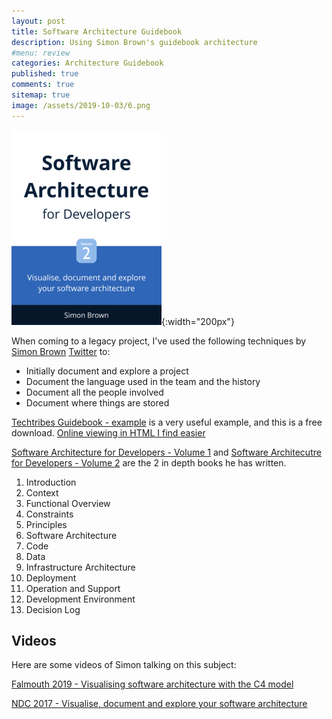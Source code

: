 ```yaml
---
layout: post
title: Software Architecture Guidebook 
description: Using Simon Brown's guidebook architecture
#menu: review
categories: Architecture Guidebook 
published: true 
comments: true     
sitemap: true
image: /assets/2019-10-03/6.png
---
```


![alt text](/assets/2019-10-03/6.png "Visualise document and explore"){:width="200px"}

When coming to a legacy project, I've used the following techniques by [Simon Brown](https://simonbrown.je/) [Twitter](https://twitter.com/simonbrown) to:

- Initially document and explore a project
- Document the language used in the team and the history
- Document all the people involved
- Document where things are stored

[Techtribes Guidebook - example](https://leanpub.com/techtribesje) is a very useful example, and this is a free download.  [Online viewing in HTML I find easier](https://leanpub.com/techtribesje/read)

[Software Architecture for Developers - Volume 1](https://leanpub.com/software-architecture-for-developers) and [Software Architecutre for Developers - Volume 2](https://leanpub.com/visualising-software-architecture) are the 2 in depth books he has written.  

1. Introduction
2. Context
3. Functional Overview
4. Constraints
5. Principles
6. Software Architecture
7. Code
8. Data
9. Infrastructure Architecture
10. Deployment
11. Operation and Support
12. Development Environment
13. Decision Log

## Videos

Here are some videos of Simon talking on this subject:

[Falmouth 2019 - Visualising software architecture with the C4 model](https://www.youtube.com/watch?v=x2-rSnhpw0g&feature=youtu.be)

[NDC 2017 - Visualise, document and explore your software architecture](https://www.youtube.com/watch?v=Ym9nhVZs89o)  

